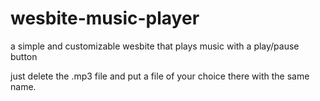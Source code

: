 # wesbite-music-player
a simple and customizable wesbite that plays music with a play/pause button

just delete the .mp3 file and put a file of your choice there with the same name.
